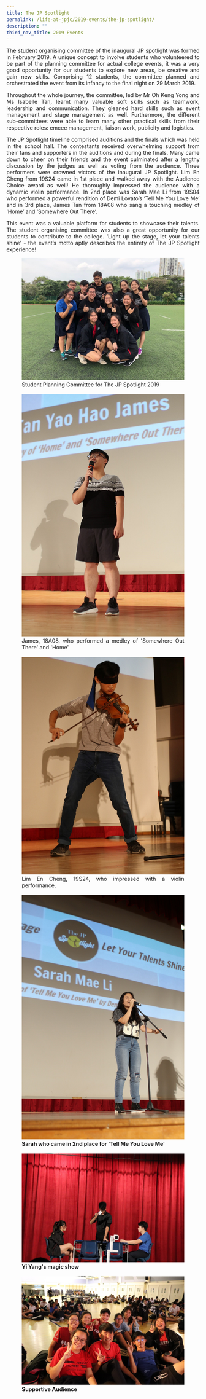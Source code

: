 ```yaml
---
title: The JP Spotlight
permalink: /life-at-jpjc/2019-events/the-jp-spotlight/
description: ""
third_nav_title: 2019 Events
---
```

<div align=justify>
<p>
The student organising committee of the inaugural JP spotlight was formed in February 2019. A unique concept to involve students who volunteered to be part of the planning committee for actual college events, it was a very good opportunity for our students to explore new areas, be creative and gain new skills. Comprising 12 students, the committee planned and orchestrated the event from its infancy to the final night on 29 March 2019.</p>

<p>
Throughout the whole journey, the committee, led by Mr Oh Keng Yong and Ms Isabelle Tan, learnt many valuable soft skills such as teamwork, leadership and communication. They gleaned hard skills such as event management and stage management as well. Furthermore, the different sub-committees were able to learn many other practical skills from their respective roles: emcee management, liaison work, publicity and logistics.</p>

<p>
The JP Spotlight timeline comprised auditions and the finals which was held in the school hall. The contestants received overwhelming support from their fans and supporters in the auditions and during the finals. Many came down to cheer on their friends and the event culminated after a lengthy discussion by the judges as well as voting from the audience. Three performers were crowned victors of the inaugural JP Spotlight. Lim En Cheng from 19S24 came in 1st place and walked away with the Audience Choice award as well! He thoroughly impressed the audience with a dynamic violin performance. In 2nd place was Sarah Mae Li from 19S04 who performed a powerful rendition of Demi Lovato’s ‘Tell Me You Love Me’ and in 3rd place, James Tan from 18A08 who sang a touching medley of ‘Home’ and ‘Somewhere Out There’.</p>

<p>
This event was a valuable platform for students to showcase their talents. The student organising committee was also a great opportunity for our students to contribute to the college. ‘Light up the stage, let your talents shine’ - the event’s motto aptly describes the entirety of The JP Spotlight experience!</p>

<figure>
<img src="/images/jps%201.jpg">
<figcaption>Student Planning Committee for The JP Spotlight 2019</figcaption><br>

<img src="/images/jps%202.jpg">
<figcaption>James, 18A08, who performed a medley of 'Somewhere Out There' and 'Home'</figcaption><br>

<img src="/images/jps%20violin.jpg">
<figcaption>Lim En Cheng, 19S24, who impressed with a violin performance.</figcaption><br>

<img src="/images/jps%203.jpg">
<figcaption> <strong> Sarah who came in 2nd place for 'Tell Me You Love Me'</figcaption><br>

<img src="/images/jps%204.jpg">
<figcaption>Yi Yang's magic show</figcaption><br>

<img src="/images/jps5.jpg">
<figcaption>Supportive Audience</figcaption></figure>